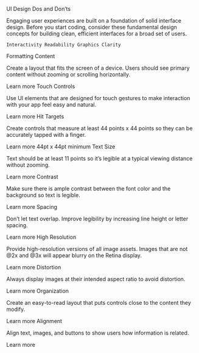UI Design Dos and Don’ts

Engaging user experiences are built on a foundation of solid interface design. Before you start coding, consider these fundamental design concepts for building clean, efficient interfaces for a broad set of users.

    Interactivity Readability Graphics Clarity

Formatting Content

Create a layout that fits the screen of a device. Users should see primary content without zooming or scrolling horizontally.

Learn more
Touch Controls

Use UI elements that are designed for touch gestures to make interaction with your app feel easy and natural.

Learn more
Hit Targets

Create controls that measure at least 44 points x 44 points so they can be accurately tapped with a finger.

Learn more
44pt x 44pt minimum
Text Size

Text should be at least 11 points so it’s legible at a typical viewing distance without zooming.

Learn more
Contrast

Make sure there is ample contrast between the font color and the background so text is legible.

Learn more
Spacing

Don’t let text overlap. Improve legibility by increasing line height or letter spacing.

Learn more
High Resolution

Provide high-resolution versions of all image assets. Images that are not @2x and @3x will appear blurry on the Retina display.

Learn more
Distortion

Always display images at their intended aspect ratio to avoid distortion.

Learn more
Organization

Create an easy-to-read layout that puts controls close to the content they modify.

Learn more
Alignment

Align text, images, and buttons to show users how information is related.

Learn more
